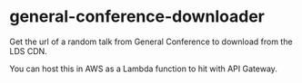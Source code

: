 # general-conference-downloader
Get the url of a random talk from General Conference to download from the LDS CDN.

You can host this in AWS as a Lambda function to hit with API Gateway.
